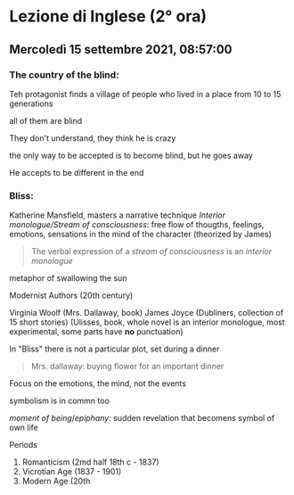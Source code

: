 # Lezione di Inglese (2° ora) 
## Mercoledì 15 settembre 2021, 08:57:00


### The country of the blind:
Teh protagonist finds a village of people who lived in a place from 10 to 15 generations

all  of them are blind

They don't understand, they think he is crazy

the only way to be accepted is to become blind, but he goes away

He accepts to be different in the end

### Bliss:
Katherine Mansfield, masters a narrative technique
*Interior monologue/Stream of consciousness*: free flow of thougths, feelings, emotions, sensations in the mind of the character (theorized by James)

> The verbal expression of a *stream of consciousness* is an *interior monologue*

metaphor of swallowing the sun



Modernist Authors (20th century)

Virginia Woolf (Mrs. Dallaway, book)
James Joyce (Dubliners, collection of 15 short stories) (Ulisses, book, whole novel is an interior monologue, most experimental, some parts have **no** punctuation)


In "Bliss" there is not a particular plot, set during a dinner

> Mrs. dallaway: buying flower for an important dinner


Focus on the emotions, the mind, not the events 

symbolism is in commn too


*moment of being*/*epiphany*: sudden revelation that becomens symbol of own life


Periods

1. Romanticism (2md half 18th c  - 1837)
2. Vicrotian Age (1837 - 1901)
3. Modern Age (20th 
<!--stackedit_data:
eyJoaXN0b3J5IjpbOTI3MzEzMTcwLDE0ODkxMTI2MDIsLTEzND
QzNjU5OTUsNTI0ODQ1Nzg5LDExMDQ5NTMwMTddfQ==
-->